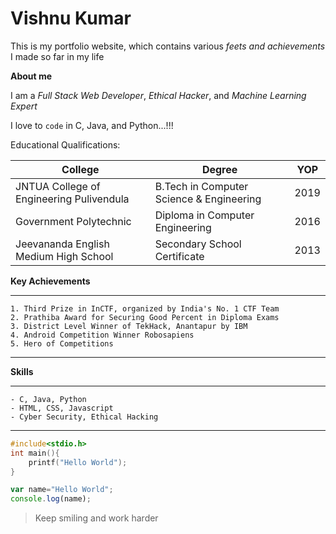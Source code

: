 # Vishnu Kumar

This is my portfolio website, which contains various *feets and achievements* I made so far in my life

**About me**

I am a *Full Stack Web Developer*, *Ethical Hacker*, and *Machine Learning Expert*

I love to ```code``` in C, Java, and Python...!!!


Educational Qualifications:

|College|Degree|YOP|
|---|---|---|
|JNTUA College of Engineering Pulivendula| B.Tech in Computer Science & Engineering|2019|
|Government Polytechnic| Diploma in Computer Engineering| 2016 |
|Jeevananda English Medium High School| Secondary School Certificate | 2013 |


**Key Achievements**

***

    1. Third Prize in InCTF, organized by India's No. 1 CTF Team
    2. Prathiba Award for Securing Good Percent in Diploma Exams
    3. District Level Winner of TekHack, Anantapur by IBM
    4. Android Competition Winner Robosapiens
    5. Hero of Competitions

***

**Skills**

***
    - C, Java, Python
    - HTML, CSS, Javascript
    - Cyber Security, Ethical Hacking
***

```c
#include<stdio.h>
int main(){
    printf("Hello World");
}

```

```javascript
var name="Hello World";
console.log(name);
```

> Keep smiling and work harder